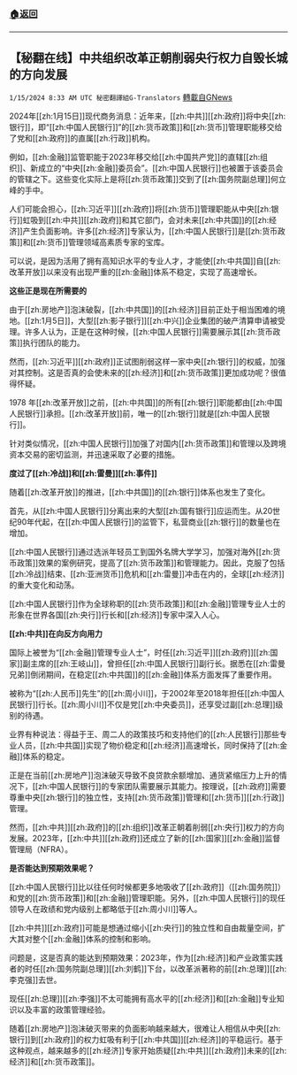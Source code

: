 ###  [:house:返回](README.md)
---


## 【秘翻在线】中共组织改革正朝削弱央行权力自毁长城的方向发展
`1/15/2024 8:33 AM UTC 秘密翻譯組G-Translators` [轉載自GNews](https://gnews.org/articles/2220351)

2024年[[zh:1月15日]]现代商务消息：近年来，[[zh:中共]][[zh:政府]]将中央[[zh:银行]]，即“[[zh:中国人民银行]]”的[[zh:货币政策]]和[[zh:货币]]管理职能移交给了党和[[zh:政府]]的直属[[zh:行政]]机构。

例如，[[zh:金融]]监管职能于2023年移交给[[zh:中国共产党]]的直辖[[zh:组织]]、新成立的“中央[[zh:金融]]委员会”。[[zh:中国人民银行]]也被置于该委员会的管辖之下。这些变化实际上是将[[zh:货币政策]]交到了[[zh:国务院副总理]]何立峰的手中。

人们可能会担心，[[zh:习近平]][[zh:政府]]将[[zh:货币]]管理职能从中央[[zh:银行]]虹吸到[[zh:中共]][[zh:政府]]和其它部门，会对未来[[zh:中共国]]的[[zh:经济]]产生负面影响。许多[[zh:经济]]专家认为，[[zh:中国人民银行]]是[[zh:货币政策]]和[[zh:货币]]管理领域高素质专家的宝库。

可以说，是因为活用了拥有高知识水平的专业人才，才能使[[zh:中共国]]自[[zh:改革开放]]以来没有出现严重的[[zh:金融]]体系不稳定，实现了高速增长。

**这些正是现在所需要的**

由于[[zh:房地产]]泡沫破裂，[[zh:中共国]]的[[zh:经济]]目前正处于相当困难的境地。[[zh:1月5日]]，大型[[zh:影子银行]][[zh:中兴]]企业集团的破产清算申请被受理。许多人认为，正是在这种时候，[[zh:中国人民银行]]需要展示其[[zh:货币政策]]执行团队的能力。

然而，[[zh:习近平]][[zh:政府]]正试图削弱这样一家中央[[zh:银行]]的权威，加强对其控制。这是否真的会使未来的[[zh:经济]]和[[zh:货币政策]]更加成功呢？很值得怀疑。

1978 年[[zh:改革开放]]之前，[[zh:中共国]]的所有[[zh:银行]]职能都由[[zh:中国人民银行]]承担。[[zh:改革开放]]前，唯一的[[zh:银行]]就是[[zh:中国人民银行]]。

针对类似情况，[[zh:中国人民银行]]加强了对国内[[zh:货币政策]]和管理以及跨境资本交易的密切监测，并迅速采取了必要的措施。

**度过了[[zh:冷战]]和[[zh:雷曼]][[zh:事件]]**

随着[[zh:改革开放]]的推进，[[zh:中共国]]的[[zh:银行]]体系也发生了变化。

首先，从[[zh:中国人民银行]]分离出来的大型[[zh:国有银行]]应运而生。从20世纪90年代起，在[[zh:中国人民银行]]的监管下，私营商业[[zh:银行]]的数量也在增加。

[[zh:中国人民银行]]通过选派年轻员工到国外名牌大学学习，加强对海外[[zh:货币政策]]效果的案例研究，提高了[[zh:货币政策]]和管理能力。因此，克服了包括[[zh:冷战]]结束、[[zh:亚洲货币]]危机和[[zh:雷曼]]冲击在内的，全球[[zh:经济]]的重大变化和动荡。

[[zh:中国人民银行]]作为全球称职的[[zh:货币政策]]和[[zh:金融]]管理专业人士的形象在世界各国[[zh:央行]]行长和[[zh:经济]]专家中深入人心。

**[[zh:中共]]在向反方向用力**

国际上被誉为“[[zh:金融]]管理专业人士”，时任[[zh:习近平]][[zh:政府]][[zh:国家]]副主席的[[zh:王岐山]]，曾担任[[zh:中国人民银行]]副行长。据悉在[[zh:雷曼兄弟]]倒闭期间，在稳定[[zh:中共国]]的[[zh:金融]]体系方面发挥了重要作用。

被称为“[[zh:人民币]]先生”的[[zh:周小川]]，于2002年至2018年担任[[zh:中国人民银行]]行长。[[zh:周小川]]不仅是党[[zh:中央委员]]，还享受过副[[zh:总理]]级别的待遇。

业界有种说法：得益于王、周二人的政策技巧和支持他们的[[zh:人民银行]]那些专业人员，[[zh:中共国]]实现了物价稳定和[[zh:经济]]高速增长，同时保持了[[zh:金融]]体系的稳定。

正是在当前[[zh:房地产]]泡沫破灭导致不良贷款余额增加、通货紧缩压力上升的情况下，[[zh:中国人民银行]]的专家团队需要展示其能力。按理说，[[zh:政府]]需要尊重中央[[zh:银行]]的独立性，支持[[zh:货币政策]]管理和[[zh:货币]][[zh:行政]]管理。

然而，[[zh:中共]][[zh:政府]]的[[zh:组织]]改革正朝着削弱[[zh:央行]]权力的方向发展。2023年，[[zh:中共]][[zh:政府]]还成立了新的[[zh:国家]][[zh:金融]]监督管理局（NFRA）。

**是否能达到预期效果呢？**

[[zh:中国人民银行]]比以往任何时候都更多地吸收了[[zh:政府]]（[[zh:国务院]]）和党的[[zh:货币政策]]和[[zh:金融]]管理职能。另外，[[zh:中国人民银行]]的现任领导人在政绩和党内级别上都略低于[[zh:周小川]]等人。

[[zh:中共]][[zh:政府]]可能是想通过缩小[[zh:央行]]的独立性和自由裁量空间，扩大其对整个[[zh:金融]]体系的控制和影响。

问题是，这是否真的能达到预期效果：2023年，作为[[zh:经济]]和产业政策实践者的时任[[zh:国务院副总理]][[zh:刘鹤]]下台，以改革派著称的前[[zh:总理]][[zh:李克强]]去世。

现任[[zh:总理]][[zh:李强]]不太可能拥有高水平的[[zh:经济]]和[[zh:金融]]专业知识以及丰富的政策管理经验。

随着[[zh:房地产]]泡沫破灭带来的负面影响越来越大，很难让人相信从中央[[zh:银行]]到[[zh:政府]]的权力虹吸有利于[[zh:中共国]][[zh:经济]]的平稳运行。基于这种观点，越来越多的[[zh:经济]]专家开始质疑[[zh:中共]][[zh:政府]]未来的[[zh:经济]]和[[zh:货币政策]]。
